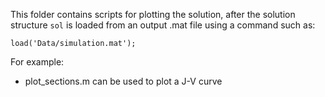 
This folder contains scripts for plotting the solution, after the solution structure `sol` is loaded from an output .mat file using a command such as:

`load('Data/simulation.mat');`

For example:
- plot_sections.m can be used to plot a J-V curve
